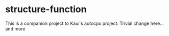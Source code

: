 # structure-function
This is a companion project to Kaui's autocpx project. Trivial change here... and more